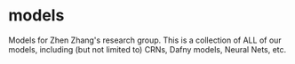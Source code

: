 # models
Models for Zhen Zhang's research group. This is a collection of ALL of our models, including (but not limited to) CRNs, Dafny models, Neural Nets, etc.

